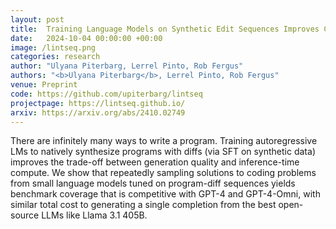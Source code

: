 ```yaml
---
layout: post
title:  Training Language Models on Synthetic Edit Sequences Improves Code Synthesis
date:   2024-10-04 00:00:00 +00:00
image: /lintseq.png
categories: research
author: "Ulyana Piterbarg, Lerrel Pinto, Rob Fergus"
authors: "<b>Ulyana Piterbarg</b>, Lerrel Pinto, Rob Fergus"
venue: Preprint
code: https://github.com/upiterbarg/lintseq
projectpage: https://lintseq.github.io/
arxiv: https://arxiv.org/abs/2410.02749
---
```

There are infinitely many ways to write a program. Training autoregressive LMs to natively synthesize programs with diffs (via SFT on synthetic data) improves the trade-off between generation quality and inference-time compute. We show that repeatedly sampling solutions to coding problems from small language models tuned on program-diff sequences yields benchmark coverage that is competitive with GPT-4 and GPT-4-Omni, with similar total cost to generating a single completion from the best open-source LLMs like Llama 3.1 405B.
